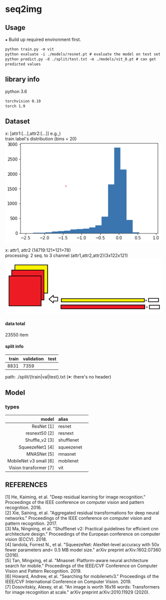 # seq2img


## Usage 
⁕ Build up required environment first.

```
python train.py -m vit
python evaluate -i ./models/resnet.pt # evaluate the model on test set
python predict.py -d ./split/test.txt -m ./models/vit_0.pt # can get predicted values
```

## library info
python 3.6

```
torchvision 0.10
torch 1.9
```

## Dataset
x: [attr1:[...],attr2:[...]]
e.g.,)   
train label's distribution (bins = 20)
![](./assets/trset_dist.png)

x: attr1, attr2 (14719:121*121+78)  
processing: 2 seq. to 3 channel (attr1,attr2,attr2)(3x122x121)  
![](./assets/preprocess.png)

#### data total 
23550 item 
#### split info  


|    train   |validation        |   test |
|------:|:-----------|--------:|
|     8831| 7359| |


path: ./split/{train|val|test}.txt (※: there's no header)


## Model

### types 


|    model   |alias| |
|------:|:-----------|--------:|
|     ResNet [1]| resnet| |
|     resnext50 [2]| resnext| |
|     Shuffle_v2 [3]| shufflenet| |
|     SqueezeNet1 [4]| squeezenet| |
|     MNASNet [5]| mnasnet| |
|     MobileNet v3 small [6] | mobilenet| |
|     Vision transformer [7]| vit| |

## REFERENCES

[1] He, Kaiming, et al. "Deep residual learning for image recognition." Proceedings of the IEEE conference on computer vision and pattern recognition. 2016.  
[2] Xie, Saining, et al. "Aggregated residual transformations for deep neural networks." Proceedings of the IEEE conference on computer vision and pattern recognition. 2017.  
[3] Ma, Ningning, et al. "Shufflenet v2: Practical guidelines for efficient cnn architecture design." Proceedings of the European conference on computer vision (ECCV). 2018.  
[4] Iandola, Forrest N., et al. "SqueezeNet: AlexNet-level accuracy with 50x fewer parameters and< 0.5 MB model size." arXiv preprint arXiv:1602.07360 (2016).  
[5] Tan, Mingxing, et al. "Mnasnet: Platform-aware neural architecture search for mobile." Proceedings of the IEEE/CVF Conference on Computer Vision and Pattern Recognition. 2019.  
[6] Howard, Andrew, et al. "Searching for mobilenetv3." Proceedings of the IEEE/CVF International Conference on Computer Vision. 2019.  
[7] Dosovitskiy, Alexey, et al. "An image is worth 16x16 words: Transformers for image recognition at scale." arXiv preprint arXiv:2010.11929 (2020).  

